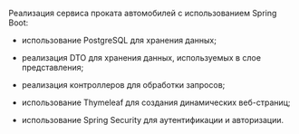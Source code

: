 Реализация сервиса проката автомобилей с использованием Spring Boot:

- использование PostgreSQL для хранения данных;

- реализация DTO для хранения данных, используемых в слое представления;

- реализация контроллеров для обработки запросов;

- использование Thymeleaf для создания динамических веб-страниц;

- использование Spring Security для аутентификации и авторизации.
